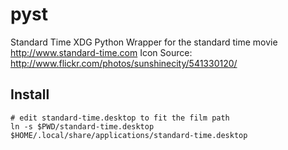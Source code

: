 # pyst

Standard Time XDG Python Wrapper for the standard time movie http://www.standard-time.com
Icon Source: http://www.flickr.com/photos/sunshinecity/541330120/

## Install
    # edit standard-time.desktop to fit the film path
    ln -s $PWD/standard-time.desktop $HOME/.local/share/applications/standard-time.desktop




